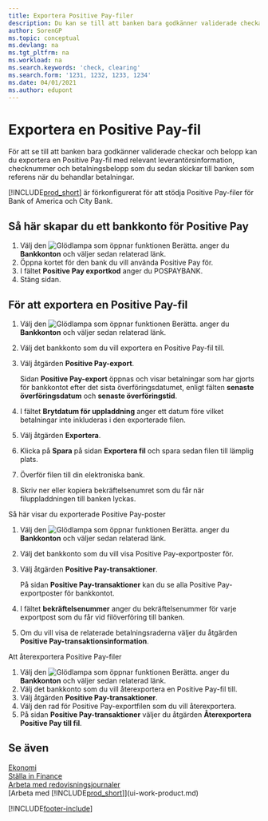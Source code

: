 ```yaml
---
title: Exportera Positive Pay-filer
description: Du kan se till att banken bara godkänner validerade checkar och belopp genom att exportera Positive Pay-fil som innehåller information om leverantör betalning.
author: SorenGP
ms.topic: conceptual
ms.devlang: na
ms.tgt_pltfrm: na
ms.workload: na
ms.search.keywords: 'check, clearing'
ms.search.form: '1231, 1232, 1233, 1234'
ms.date: 04/01/2021
ms.author: edupont
---
```

# <a name="export-a-positive-pay-file" />Exportera en Positive Pay-fil
För att se till att banken bara godkänner validerade checkar och belopp kan du exportera en Positive Pay-fil med relevant leverantörsinformation, checknummer och betalningsbelopp som du sedan skickar till banken som referens när du behandlar betalningar.

[!INCLUDE[prod_short](includes/prod_short.md)] är förkonfigurerat för att stödja Positive Pay-filer för Bank of America och City Bank.

## <a name="to-set-up-a-bank-account-for-positive-pay" />Så här skapar du ett bankkonto för Positive Pay
1. Välj den ![Glödlampa som öppnar funktionen Berätta.](media/ui-search/search_small.png "Berätta för mig vad du vill göra") anger du **Bankkonton** och väljer sedan relaterad länk.
2. Öppna kortet för den bank du vill använda Positive Pay för.
3. I fältet **Positive Pay exportkod** anger du POSPAYBANK.
4. Stäng sidan.

## <a name="to-export-a-positive-pay-file" />För att exportera en Positive Pay-fil
1. Välj den ![Glödlampa som öppnar funktionen Berätta.](media/ui-search/search_small.png "Berätta för mig vad du vill göra") anger du **Bankkonton** och väljer sedan relaterad länk.
2. Välj det bankkonto som du vill exportera en Positive Pay-fil till.
3. Välj åtgärden **Positive Pay-export**.

    Sidan **Positive Pay-export** öppnas och visar betalningar som har gjorts för bankkontot efter det sista överföringsdatumet, enligt fälten **senaste överföringsdatum** och **senaste överföringstid**.
4. I fältet **Brytdatum för uppladdning** anger ett datum före vilket betalningar inte inkluderas i den exporterade filen.
5. Välj åtgärden **Exportera**.
6. Klicka på **Spara** på sidan **Exportera fil** och spara sedan filen till lämplig plats.
7. Överför filen till din elektroniska bank.
8. Skriv ner eller kopiera bekräftelsenumret som du får när filuppladdningen till banken lyckas.

Så här visar du exporterade Positive Pay-poster

1. Välj den ![Glödlampa som öppnar funktionen Berätta.](media/ui-search/search_small.png "Berätta för mig vad du vill göra") anger du **Bankkonton** och väljer sedan relaterad länk.
2. Välj det bankkonto som du vill visa Positive Pay-exportposter för.
3. Välj åtgärden **Positive Pay-transaktioner**.

    På sidan **Positive Pay-transaktioner** kan du se alla Positive Pay-exportposter för bankkontot.
4. I fältet **bekräftelsenummer** anger du bekräftelsenummer för varje exportpost som du får vid filöverföring till banken.
5. Om du vill visa de relaterade betalningsraderna väljer du åtgärden **Positive Pay-transaktionsinformation**.

Att återexportera Positive Pay-filer

1. Välj den ![Glödlampa som öppnar funktionen Berätta.](media/ui-search/search_small.png "Berätta vad du vill göra") anger du **Bankkonton** och väljer sedan relaterad länk.
2. Välj det bankkonto som du vill återexportera en Positive Pay-fil till.
3. Välj åtgärden **Positive Pay-transaktioner**.
4. Välj den rad för Positive Pay-exportfilen som du vill återexportera.
5. På sidan **Positive Pay-transaktioner** väljer du åtgärden **Återexportera Positive Pay till fil**.

## <a name="see-also" />Se även
[Ekonomi](finance.md)  
[Ställa in Finance](finance-setup-finance.md)  
[Arbeta med redovisningsjournaler](ui-work-general-journals.md)  
[Arbeta med [!INCLUDE[prod_short](includes/prod_short.md)]](ui-work-product.md)


[!INCLUDE[footer-include](includes/footer-banner.md)]
